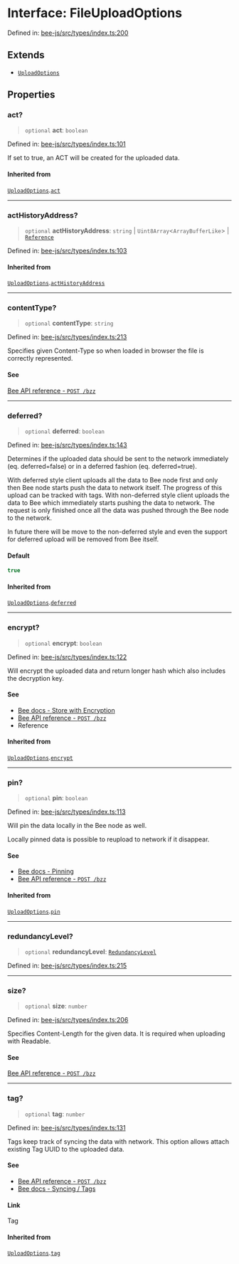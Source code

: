# Interface: FileUploadOptions

Defined in: [bee-js/src/types/index.ts:200](https://github.com/ethersphere/bee-js/blob/3abbe2b1b264d6b586511a56e93badb2236bd09d/src/types/index.ts#L200)

## Extends

- [`UploadOptions`](UploadOptions.md)

## Properties

### act?

> `optional` **act**: `boolean`

Defined in: [bee-js/src/types/index.ts:101](https://github.com/ethersphere/bee-js/blob/3abbe2b1b264d6b586511a56e93badb2236bd09d/src/types/index.ts#L101)

If set to true, an ACT will be created for the uploaded data.

#### Inherited from

[`UploadOptions`](UploadOptions.md).[`act`](UploadOptions.md#act)

***

### actHistoryAddress?

> `optional` **actHistoryAddress**: `string` \| `Uint8Array`\<`ArrayBufferLike`\> \| [`Reference`](../classes/Reference.md)

Defined in: [bee-js/src/types/index.ts:103](https://github.com/ethersphere/bee-js/blob/3abbe2b1b264d6b586511a56e93badb2236bd09d/src/types/index.ts#L103)

#### Inherited from

[`UploadOptions`](UploadOptions.md).[`actHistoryAddress`](UploadOptions.md#acthistoryaddress)

***

### contentType?

> `optional` **contentType**: `string`

Defined in: [bee-js/src/types/index.ts:213](https://github.com/ethersphere/bee-js/blob/3abbe2b1b264d6b586511a56e93badb2236bd09d/src/types/index.ts#L213)

Specifies given Content-Type so when loaded in browser the file is correctly represented.

#### See

[Bee API reference - `POST /bzz`](https://docs.ethswarm.org/api/#tag/BZZ/paths/~1bzz/post)

***

### deferred?

> `optional` **deferred**: `boolean`

Defined in: [bee-js/src/types/index.ts:143](https://github.com/ethersphere/bee-js/blob/3abbe2b1b264d6b586511a56e93badb2236bd09d/src/types/index.ts#L143)

Determines if the uploaded data should be sent to the network immediately (eq. deferred=false) or in a deferred fashion (eq. deferred=true).

With deferred style client uploads all the data to Bee node first and only then Bee node starts push the data to network itself. The progress of this upload can be tracked with tags.
With non-deferred style client uploads the data to Bee which immediately starts pushing the data to network. The request is only finished once all the data was pushed through the Bee node to the network.

In future there will be move to the non-deferred style and even the support for deferred upload will be removed from Bee itself.

#### Default

```ts
true
```

#### Inherited from

[`UploadOptions`](UploadOptions.md).[`deferred`](UploadOptions.md#deferred)

***

### encrypt?

> `optional` **encrypt**: `boolean`

Defined in: [bee-js/src/types/index.ts:122](https://github.com/ethersphere/bee-js/blob/3abbe2b1b264d6b586511a56e93badb2236bd09d/src/types/index.ts#L122)

Will encrypt the uploaded data and return longer hash which also includes the decryption key.

#### See

 - [Bee docs - Store with Encryption](https://docs.ethswarm.org/docs/develop/access-the-swarm/store-with-encryption)
 - [Bee API reference - `POST /bzz`](https://docs.ethswarm.org/api/#tag/BZZ/paths/~1bzz/post)
 - Reference

#### Inherited from

[`UploadOptions`](UploadOptions.md).[`encrypt`](UploadOptions.md#encrypt)

***

### pin?

> `optional` **pin**: `boolean`

Defined in: [bee-js/src/types/index.ts:113](https://github.com/ethersphere/bee-js/blob/3abbe2b1b264d6b586511a56e93badb2236bd09d/src/types/index.ts#L113)

Will pin the data locally in the Bee node as well.

Locally pinned data is possible to reupload to network if it disappear.

#### See

 - [Bee docs - Pinning](https://docs.ethswarm.org/docs/develop/access-the-swarm/pinning)
 - [Bee API reference - `POST /bzz`](https://docs.ethswarm.org/api/#tag/BZZ/paths/~1bzz/post)

#### Inherited from

[`UploadOptions`](UploadOptions.md).[`pin`](UploadOptions.md#pin)

***

### redundancyLevel?

> `optional` **redundancyLevel**: [`RedundancyLevel`](../enumerations/RedundancyLevel.md)

Defined in: [bee-js/src/types/index.ts:215](https://github.com/ethersphere/bee-js/blob/3abbe2b1b264d6b586511a56e93badb2236bd09d/src/types/index.ts#L215)

***

### size?

> `optional` **size**: `number`

Defined in: [bee-js/src/types/index.ts:206](https://github.com/ethersphere/bee-js/blob/3abbe2b1b264d6b586511a56e93badb2236bd09d/src/types/index.ts#L206)

Specifies Content-Length for the given data. It is required when uploading with Readable.

#### See

[Bee API reference - `POST /bzz`](https://docs.ethswarm.org/api/#tag/BZZ/paths/~1bzz/post)

***

### tag?

> `optional` **tag**: `number`

Defined in: [bee-js/src/types/index.ts:131](https://github.com/ethersphere/bee-js/blob/3abbe2b1b264d6b586511a56e93badb2236bd09d/src/types/index.ts#L131)

Tags keep track of syncing the data with network. This option allows attach existing Tag UUID to the uploaded data.

#### See

 - [Bee API reference - `POST /bzz`](https://docs.ethswarm.org/api/#tag/BZZ/paths/~1bzz/post)
 - [Bee docs - Syncing / Tags](https://docs.ethswarm.org/docs/develop/access-the-swarm/syncing)

#### Link

Tag

#### Inherited from

[`UploadOptions`](UploadOptions.md).[`tag`](UploadOptions.md#tag)
